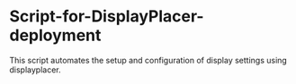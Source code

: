 # Script-for-DisplayPlacer-deployment
This script automates the setup and configuration of display settings using displayplacer.
